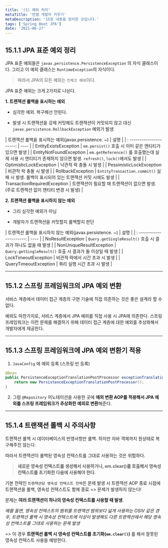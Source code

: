```yaml
---
title: '(1) 예외 처리'
metaTitle: '만렙 개발자 키우기'
metaDescription: '15장 내용을 정리한 곳입니다.'
tags: ['Spring Boot JPA']
date: '2021-06-27'
---
```


## 15.1.1 JPA 표준 예외 정리

JPA 표준 예외들은 `javax.persistence.PersistenceException` 의 자식 클래스이다. 그리고 이 예외 클래스는 `RuntimeException`의 자식이다.

> 따라서 JPA의 모든 예외는 `언체크 예외`이다.

JPA 표준 예외는 크게 2가지로 나뉜다.

**1. 트랜잭션 롤백을 표시하는 예외**

- 심각한 예외. 복구해선 안된다.

- 발생 시 트랜잭션을 강제 커밋해도 트랜잭션이 커밋되지 않고 대신 `javax.persistence.RollbackException` 예외가 발생

| 트랜잭션 롤백을 표시하는 예외(javax.persistence. ~) | 설명 |
| : ---------------------: | ---- |
| EntityExistsException | `em.persist()` 호출 시 이미 같은 엔티티가 있으면 발생 |
| EntityNotFoundException | `em.getReference()` 를 호출했는데 실제 사용 시 엔티티가 존재하지 않으면 발생. `refresh()`, `lock()`에서도 발생 |
| OptimisticLockException | 낙관적 락 충돌 시 발생 |
| PessimisticLockException | 비관적 락 충돌 시 발생 |
| RollbackException | `EntityTransaction.commit()` 실패 시 발생. 롤백이 표시되어 있는 트랜잭션 커밋 시에도 발생 |
| TransactionRequiredException | 트랜잭션이 필요할 때 트랜잭션이 없으면 발생. (주로 트랜잭션 없이 엔티티 변경 시 발생) |


**2. 트랜잭션 롤백을 표시하지 않는 예외**

- 그리 심각한 예외가 아님

- 개발자가 트랜잭션을 커밋할지 롤백할지 판단


| 트랜잭션 롤백을 표시하지 않는 예외(javax.persistence. ~) | 설명 |
| : ---------------------: | ---- |
| NoResultException | `Query.getSingleResult()` 호출 시 결과가 하나도 없을 때 발생 |
| NonUniqueResultException | `Query.getSingleResult()` 호출 시 결과가 둘 이상일 때 발생 |
| LockTimeoutException | 비관적 락에서 시간 초과 시 발생 |
| QueryTimeoutException | 쿼리 실행 시간 초과 시 발생 |

---

## 15.1.2 스프링 프레임워크의 JPA 예외 변환

서비스 계층에서 데이터 접근 계층의 구현 기술에 직접 의존하는 것은 좋은 설계라 할 수 없다.

예외도 마찬가지로, 서비스 계층에서 JPA 예외를 직접 사용 시 JPA에 의존한다. 스프링 프레임워크는 이런 문제를 해결하기 위해 데이터 접근 계층에 대한 예외를 추상화해서 개발자에게 제공한다.

---

## 15.1.3 스프링 프레임워크에 JPA 예외 변환기 적용

1. `JavaConfig` 에 예외 등록 (스프링 빈 등록)

```java
@Bean
public PersistenceExceptionTranslationPostProcessor exceptionTranslation() {
    return new PersistenceExceptionTranslationPostProcessor();
}
```

2. 그럼 `@Repository` 어노테이션을 사용한 곳에 **예외 변환 AOP를 적용해서 JPA 예외를 스프링 프레임워크가 추상화한 예외로 변환**해준다.

---

## 15.1.4 트랜잭션 롤백 시 주의사항

트랜잭션 롤백 시 데이터베이스의 반영사항만 롤백. 하지만 자바 객체까지 원상태로 복구해주진 않는다.

따라서 트랜잭션이 롤백된 영속성 컨텍스트를 그대로 사용하는 것은 위험하다.

> **새로운 영속성 컨텍스트를 생성해서 사용하거나, em.clear()를 호출해서 영속성 컨텍스트를 초기화한 다음에 사용해야 한다.**

기본 전략인 `트랜잭션당 영속성 컨텍스트 전략`은 문제 발생 시 트랜잭션 AOP 종료 시점에 트랜잭션을 롤백, 영속성 컨텍스트도 함께 종료 => 문제가 발생하지 않는다!

문제는 **여러 트랜잭션이 하나의 영속성 컨텍스트를 사용할 때 발생**.

*예를 들면, 영속성 컨텍스트의 범위를 트랜잭션 범위보다 넓게 사용하는 OSIV 같은 경우, 트랜잭선 롤백 시 영속성 컨텍스트에 이상이 발생해도 다른 트랜잭션에서 해당 영속성 컨텍스트를 그대로 사용하는 문제 발생*

=> 이 경우 **트랜잭션 롤백 시 영속성 컨텍스트를 초기화(`em.clear()`)** 를 해서 잘못된 영속성 컨텍스트 사용을 예방한다.

